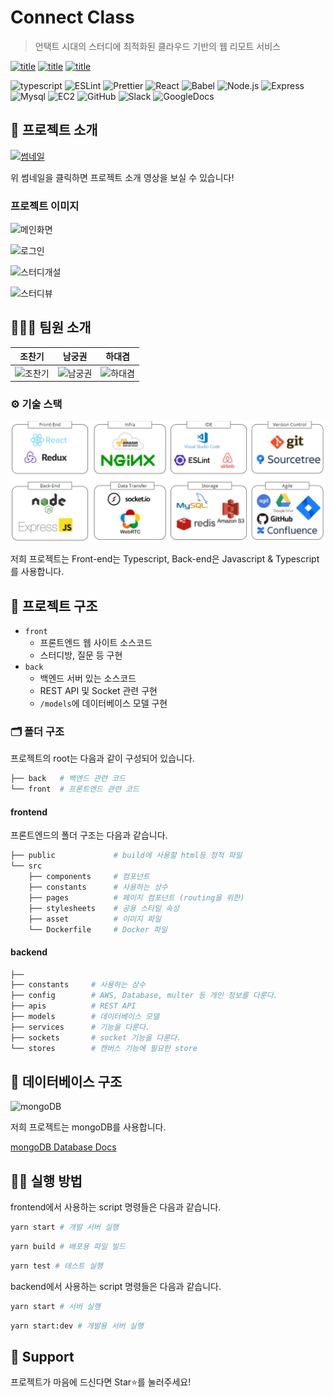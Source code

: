 # Connect Class

> 언택트 시대의 스터디에 최적화된 클라우드 기반의 웹 리모트 서비스

[![title](https://img.shields.io/badge/DEVELOPER-조찬기-blue)](https://github.com/changicho)
[![title](https://img.shields.io/badge/DEVELOPER-남궁권-blue)](https://github.com/kkoon9)
[![title](https://img.shields.io/badge/DEVELOPER-하대겸-blue)](https://github.com/SkyLightQP)

![typescript](https://img.shields.io/badge/-TypeScript-007ACC?&logo=TypeScript&logoColor=white)
![ESLint](https://img.shields.io/badge/-ESLint-4B32C3?&logo=ESLint&logoColor=white)
![Prettier](https://img.shields.io/badge/-Prettier-F7B93E?&logo=Prettier&logoColor=white)
![React](https://img.shields.io/badge/-React-61DAFB?&logo=react&logoColor=white)
![Babel](https://img.shields.io/badge/-Babel-eece4f?&logo=Babel&logoColor=white)
![Node.js](https://img.shields.io/badge/-Node.js-339933?&logo=Node.js&logoColor=white)
![Express](https://img.shields.io/badge/-Express-191919?&logo=Node.js&logoColor=white)
![Mysql](https://img.shields.io/badge/-MySQL-4479A1?&logo=MySQL&logoColor=white)
![EC2](https://img.shields.io/badge/-EC2-232F3E?&logo=Amazon-AWS&logoColor=white)
![GitHub](https://img.shields.io/badge/-Github-181717?&logo=Github&logoColor=white)
![Slack](https://img.shields.io/badge/-Slack-4A154B?&logo=Slack&logoColor=white)
![GoogleDocs](https://img.shields.io/badge/-google%20docs-blue)

## 📌 프로젝트 소개

[![썸네일](https://user-images.githubusercontent.com/38618187/100537803-f13c8a00-326e-11eb-91d4-2f99541ff93d.png)
](https://www.youtube.com/watch?v=PY6oroTjOfo&feature=youtu.be)

위 썸네일을 클릭하면 프로젝트 소개 영상을 보실 수 있습니다!

### 프로젝트 이미지

![메인화면](https://user-images.githubusercontent.com/38618187/100537891-89d30a00-326f-11eb-889b-823f34a443be.PNG)

![로그인](https://user-images.githubusercontent.com/38618187/100537922-d0286900-326f-11eb-9e4e-99b1b1d15063.PNG)

![스터디개설](https://user-images.githubusercontent.com/38618187/100537921-d0286900-326f-11eb-8fea-120fd4f09e77.PNG)

![스터디뷰](https://user-images.githubusercontent.com/38618187/100537923-d0c0ff80-326f-11eb-86eb-a83f5ff94141.PNG)

## 👨‍👨‍👧 팀원 소개

|                                 조찬기                                 |                                                      남궁권                                                       |                                                      하대겸                                                       |
| :--------------------------------------------------------------------: | :---------------------------------------------------------------------------------------------------------------: | :---------------------------------------------------------------------------------------------------------------: |
| ![조찬기](https://avatars1.githubusercontent.com/u/38618187?s=460&v=4) | ![남궁권](https://avatars0.githubusercontent.com/u/43670900?s=460&u=5ea29ab51c5968ebfac1c183c3083ec2aadaae40&v=4) | ![하대겸](https://avatars0.githubusercontent.com/u/12780464?s=460&u=4072457973c56fe46cd11c16adeff0df13d28236&v=4) |

### ⚙ 기술 스택

![기술 스택](./images/skills.PNG)

저희 프로젝트는 Front-end는 Typescript, Back-end은 Javascript & Typescript를 사용합니다.

## 🕋 프로젝트 구조

- `front`
  - 프론트엔드 웹 사이트 소스코드
  - 스터디방, 질문 등 구현
- `back`
  - 백엔드 서버 있는 소스코드
  - REST API 및 Socket 관련 구현
  - `/models`에 데이터베이스 모델 구현

### 🗂 폴더 구조

프로젝트의 root는 다음과 같이 구성되어 있습니다.

```bash
├── back   # 백엔드 관련 코드
└── front  # 프론트엔드 관련 코드
```

#### frontend

프론트엔드의 폴더 구조는 다음과 같습니다.

```bash
├── public             # build에 사용할 html등 정적 파일
└── src
    ├── components     # 컴포넌트
    ├── constants      # 사용하는 상수
    ├── pages          # 페이지 컴포넌트 (routing을 위한)
    ├── stylesheets    # 공용 스타일 속성
    ├── asset          # 이미지 파일
    └── Dockerfile     # Docker 파일

```

#### backend

```bash
├──
├── constants     # 사용하는 상수
├── config        # AWS, Database, multer 등 개인 정보를 다룬다.
├── apis          # REST API
├── models        # 데이터베이스 모델
├── services      # 기능을 다룬다.
├── sockets       # socket 기능을 다룬다.
└── stores        # 캔버스 기능에 필요한 store

```

## 🌈 데이터베이스 구조

![mongoDB](https://nakedsecurity.sophos.com/wp-content/uploads/sites/2/2017/01/mongodb.png?w=775)

저희 프로젝트는 mongoDB를 사용합니다.

[mongoDB Database Docs](https://github.com/real-compacted-developer/connect-class/wiki/mongo-db-docs)

## 👨‍💻 실행 방법

frontend에서 사용하는 script 명령들은 다음과 같습니다.

```bash
yarn start # 개발 서버 실행
```

```bash
yarn build # 배포용 파일 빌드
```

```bash
yarn test # 테스트 실행
```

backend에서 사용하는 script 명령들은 다음과 같습니다.

```bash
yarn start # 서버 실행
```

```bash
yarn start:dev # 개발용 서버 실행
```

## 🥴 Support

프로젝트가 마음에 드신다면 Star⭐️를 눌러주세요!
